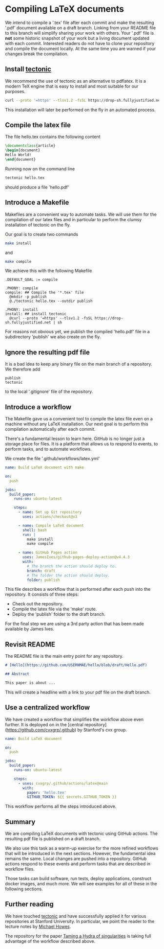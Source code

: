 # Compiling LaTeX documents

We intend to compile a '.tex' file after each commit and make
the resulting '.pdf' document available on a draft branch.
Linking from your README file to this branch will
simplify sharing your work with others. Your '.pdf' file
is **not** some historic snapshot of your work but a living document
updated with each commit. Interested readers do not have
to clone your repository and compile the document locally.
At the same time you are warned if your changes break
the compilation.

## Install [tectonic](https://tectonic-typesetting.github.io/en-US/)

We recommend the use of tectonic as an alternative to pdflatex.
It is a modern TeX engine that is easy to install and most suitable
for our purposes.

```bash
curl --proto '=https' --tlsv1.2 -fsSL https://drop-sh.fullyjustified.net | sh
````

This installation will later be performed on the fly in an automated process.

## Compile the latex file

The file hello.tex contains the following content

```latex
\documentclass{article}
\begin{document}
Hello World!
\end{document}
```

Running now on the command line

```bash
tectonic hello.tex
```

should produce a file 'hello.pdf'

## Introduce a Makefile

Makefiles are a convenient way to automate tasks. We will use them
for the compilation of our latex files and in particular
to perform the clumsy installation of tectonic on the fly.

Our goal is to create two commands

```bash
make install
```

and

```bash
make compile
```

We achieve this with the following Makefile

```make
.DEFAULT_GOAL := compile

.PHONY: compile
compile: ## Compile the '*.tex' file
  @mkdir -p publish
  @./tectonic hello.tex --outdir publish

.PHONY: install
install: ## install tectonic
  @curl --proto '=https' --tlsv1.2 -fsSL https://drop-sh.fullyjustified.net | sh
```

For reasons not obvious yet, we publish the compiled 'hello.pdf' file
in a subdirectory 'publish' we also create on the fly.

## Ignore the resulting pdf file

It is a bad idea to keep any binary
file on the main branch of a repository. We therefore
add

```gitignore
publish
tectonic
```

to the local '.gitignore' file of the repository.

## Introduce a workflow

The Makefile gave us a convenient tool to compile the latex file
even on a machine without any LaTeX installation. Our next goal
is to perform this compilation automatically after each commit.

There's a fundamental lesson to learn here. GitHub is no longer
just a storage place for files. It is a platform that allows us to
respond to events, to perform tasks, and to automate workflows.

We create the file '.github/workflows/latex.yml'

```yaml
name: Build LaTeX document with make

on:
  push

jobs:
  build_paper:
    runs-on: ubuntu-latest

    steps:
      - name: Set up Git repository
        uses: actions/checkout@v3

      - name: Compile LaTeX document
        shell: bash
        run: |
          make install
          make compile

      - name: GitHub Pages action
        uses: JamesIves/github-pages-deploy-action@v4.4.3
        with:
          # The branch the action should deploy to.
          branch: draft
          # The folder the action should deploy.
          folder: publish
```

This file describes a workflow that is performed after each push
into the repository. It consists of three steps:

* Check out the repository.
* Compile the latex file via the 'make' route.
* Deploy the 'publish' folder to the draft branch.

For the final step we are using a 3rd party action that has been made
available by James Ives.

## Revisit README

The README file is the main entry point for any repository.

```markdown
# [Hello](https://github.com/USERNMAE/hello/blob/draft/Hello.pdf)

## Abstract

This paper is about ...
```

This will create a headline with a link to your pdf file
on the draft branch.

## Use a centralized workflow

We have created a workflow that simplifies the workflow above
even further. It is deployed on in the [central repository]
(<https://github.com/cvxgrp/.github>) by Stanford's cvx group.

```yaml
name: Build LaTeX document

on:
  push

jobs:
  build_paper:
    runs-on: ubuntu-latest

    steps:
      - uses: cvxgrp/.github/actions/latex@main
        with:
          paper: 'hello.tex'
          GITHUB_TOKEN: ${{ secrets.GITHUB_TOKEN }}
```

This workflow performs all the steps introduced above.

## Summary

We are compiling LaTeX documents with tectonic using GitHub actions.
The resulting pdf file is published on a draft branch.

We also use this task as a warm-up exercise for the more refined
workflows that will be introduced in the next sections. However,
the fundamental idea remains the same. Local changes are pushed
into a repository. GitHub actions respond to these events and
perform tasks that are described in workflow files.

Those tasks can build software, run tests, deploy applications,
construct docker images, and much more.
We will see examples for all of these in the following sections.

## Further reading

We have touched [tectonic](https://tectonic-typesetting.github.io/en-US/)
and have successfully applied it for various repositories at Stanford
University. In particular, we point the reader to the lecture notes by
[Michael Howes](https://github.com/Michael-Howes/first-year-stats-notes).

The repository for the paper
[Taming a Hydra of singularities](https://github.com/tschm/hydra)
is taking full advantage of the workflow described above.
